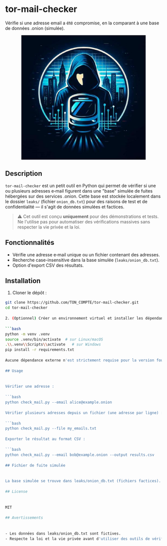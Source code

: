 # tor-mail-checker
Vérifie si une adresse email a été compromise, en la comparant à une base de données .onion (simulée).

<p align="center">
  <img src="lucia-rufine-logo.jpg" alt="lucia-rufine" width="400"/>
</p>

## Description


`tor-mail-checker` est un petit outil en Python qui permet de vérifier si une ou plusieurs adresses e‑mail figurent dans une "base" simulée de fuites hébergées sur des services .onion. Cette base est stockée localement dans le dossier `leaks/` (fichier `onion_db.txt`) pour des raisons de test et de confidentialité — il s'agit de données simulées et factices.


> ⚠️ Cet outil est conçu **uniquement** pour des démonstrations et tests. Ne l'utilise pas pour automatiser des vérifications massives sans respecter la vie privée et la loi.


## Fonctionnalités


- Vérifie une adresse e‑mail unique ou un fichier contenant des adresses.
- Recherche case-insensitive dans la base simulée (`leaks/onion_db.txt`).
- Option d'export CSV des résultats.


## Installation


1. Cloner le dépôt :

```bash
git clone https://github.com/TON_COMPTE/tor-mail-checker.git
cd tor-mail-checker

2. (Optionnel) Créer un environnement virtuel et installer les dépendances :

```bash
python -m venv .venv
source .venv/bin/activate  # sur Linux/macOS
.\\.venv\\Scripts\\activate   # sur Windows
pip install -r requirements.txt

Aucune dépendance externe n'est strictement requise pour la version fournie, mais le requirements.txt est présent pour évoluer.

## Usage


Vérifier une adresse :

```bash
python check_mail.py --email alice@example.onion

Vérifier plusieurs adresses depuis un fichier (une adresse par ligne) :

```bash
python check_mail.py --file my_emails.txt

Exporter le résultat au format CSV :

```bash
python check_mail.py --email bob@example.onion --output results.csv

## Fichier de fuite simulée


La base simulée se trouve dans leaks/onion_db.txt (fichiers factices). Tu peux ajouter ou modifier les lignes pour tester d'autres cas.

## License


MIT

## Avertissements


- Les données dans leaks/onion_db.txt sont fictives.
- Respecte la loi et la vie privée avant d'utiliser des outils de vérification d'adresses e-mail.
